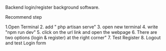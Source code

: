 Backend login/register background software.

Recommend step 

1.Open Terminal
2. add " php artisan serve"
3. open new terminal
4. write "npm run dev"
5. click on the url link and open the webpage
6. There are two options (login & register) at the right corner"
7. Test Register 
8. Logout and test Login form
